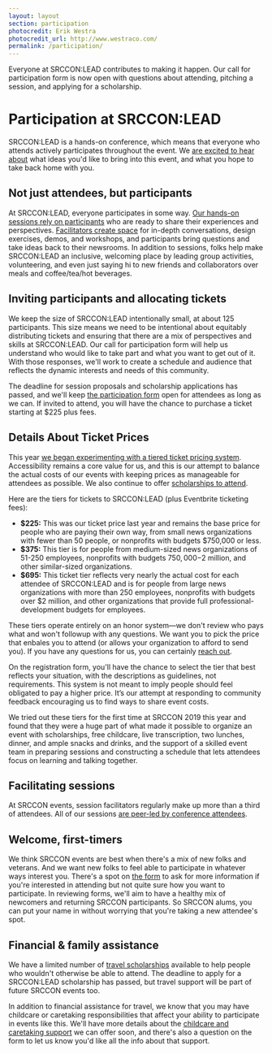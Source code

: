 ```yaml
---
layout: layout
section: participation
photocredit: Erik Westra
photocredit_url: http://www.westraco.com/
permalink: /participation/
---
```


Everyone at SRCCON:LEAD contributes to making it happen. Our call for participation form is now open with questions about attending, pitching a session, and applying for a scholarship.

# Participation at SRCCON:LEAD

SRCCON:LEAD is a hands-on conference, which means that everyone who attends actively participates throughout the event. We [are excited to hear about](/participation/form) what ideas you'd like to bring into this event, and what you hope to take back home with you. 

## Not just attendees, but participants

At SRCCON:LEAD, everyone participates in some way. [Our hands-on sessions rely on participants](/sessions/about) who are ready to share their experiences and perspectives. [Facilitators create space](/sessions/about#facilitators) for in-depth conversations, design exercises, demos, and workshops, and participants bring questions and take ideas back to their newsrooms. In addition to sessions, folks help make SRCCON:LEAD an inclusive, welcoming place by leading group activities, volunteering, and even just saying hi to new friends and collaborators over meals and coffee/tea/hot beverages.

## Inviting participants and allocating tickets

We keep the size of SRCCON:LEAD intentionally small, at about 125 participants. This size means we need to be intentional about equitably distributing tickets and ensuring that there are a mix of perspectives and skills at SRCCON:LEAD. Our call for participation form will help us understand who would like to take part and what you want to get out of it. With those responses, we'll work to create a schedule and audience that reflects the dynamic interests and needs of this community.

The deadline for session proposals and scholarship applications has passed, and we'll keep [the participation form](/participation/form/) open for attendees as long as we can. If invited to attend, you will have the chance to purchase a ticket starting at $225 plus fees.

## Details About Ticket Prices

This year <a href="https://opennews.org/blog/srccon-2019-launch">we began experimenting with a tiered ticket pricing system</a>. Accessibility remains a core value for us, and this is our attempt to balance the actual costs of our events with keeping prices as manageable for attendees as possible. We also continue to offer <a href="/scholarships">scholarships to attend</a>.

Here are the tiers for tickets to SRCCON:LEAD (plus Eventbrite ticketing fees):

* **$225:** This was our ticket price last year and remains the base price for people who are paying their own way, from small news organizations with fewer than 50 people, or nonprofits with budgets $750,000 or less.
* **$375:** This tier is for people from medium-sized news organizations of 51-250 employees, nonprofits with budgets $750,000-$2 million, and other similar-sized organizations.
* **$695:** This ticket tier reflects very nearly the actual cost for each attendee of SRCCON:LEAD and is for people from large news organizations with more than 250 employees, nonprofits with budgets over $2 million, and other organizations that provide full professional-development budgets for employees.

These tiers operate entirely on an honor system—we don't review who pays what and won't followup with any questions. We want you to pick the price that enbales you to attend (or allows your organization to afford to send you). If you have any questions for us, you can certainly [reach out](mailto:srccon@opennews.org). 

On the registration form, you'll have the chance to select the tier that best reflects your situation, with the descriptions as guidelines, not requirements. This system is not meant to imply people should feel obligated to pay a higher price. It’s our attempt at responding to community feedback encouraging us to find ways to share event costs.

We tried out these tiers for the first time at SRCCON 2019 this year and found that they were a huge part of what made it possible to organize an event with scholarships, free childcare, live transcription, two lunches, dinner, and ample snacks and drinks, and the support of a skilled event team in preparing sessions and constructing a schedule that lets attendees focus on learning and talking together.

## Facilitating sessions

At SRCCON events, session facilitators regularly make up more than a third of attendees. All of our sessions [are peer-led by conference attendees](/program).

## Welcome, first-timers

We think SRCCON events are best when there's a mix of new folks and veterans. And we want new folks to feel able to participate in whatever ways interest you. There's a spot on [the form](/participation/form) to ask for more information if you're interested in attending but not quite sure how you want to participate. In reviewing forms, we'll aim to have a healthy mix of newcomers and returning SRCCON participants. So SRCCON alums, you can put your name in without worrying that you're taking a new attendee's spot.

## Financial & family assistance

We have a limited number of [travel scholarships](/scholarships) available to help people who wouldn't otherwise be able to attend. The deadline to apply for a SRCCON:LEAD scholarship has passed, but travel support will be part of future SRCCON events too.

In addition to financial assistance for travel, we know that you may have childcare or caretaking responsibilities that affect your ability to participate in events like this. We'll have more details about the [childcare and caretaking support](/childcare) we can offer soon, and there's also a question on the form to let us know you'd like all the info about that support.
